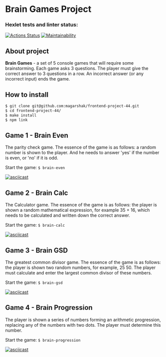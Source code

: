 # Brain Games Project

### Hexlet tests and linter status:
[![Actions Status](https://github.com/magarshak/frontend-project-44/actions/workflows/hexlet-check.yml/badge.svg)](https://github.com/magarshak/frontend-project-44/actions) [![Maintainability](https://api.codeclimate.com/v1/badges/4adba62c404a5d10651a/maintainability)](https://codeclimate.com/github/magarshak/frontend-project-44/maintainability)

## About project
__Brain Games__ - a set of 5 console games that will require some brainstorming. Each game asks 3 questions. The player must give the correct answer to 3 questions in a row. An incorrect answer (or any incorrect input) ends the game.

## How to install
```sh
$ git clone git@github.com:magarshak/frontend-project-44.git
$ cd frontend-project-44/
$ make install
$ npm link
```
## Game 1 - Brain Even
The parity check game. The essence of the game is as follows: a random number is shown to the player. And he needs to answer 'yes' if the number is even, or 'no' if it is odd.

Start the game:
``
$ brain-even
``

[![asciicast](https://asciinema.org/a/2QiDnncszr6KkKknDgXK4IkW4.svg)](https://asciinema.org/a/2QiDnncszr6KkKknDgXK4IkW4)

## Game 2 - Brain Calc
The Calculator game. The essence of the game is as follows: the player is shown a random mathematical expression, for example 35 + 16, which needs to be calculated and written down the correct answer.

Start the game:
``
$ brain-calc
``

[![asciicast](https://asciinema.org/a/SMuOYarwCY59DWdbXegtEYIC0.svg)](https://asciinema.org/a/SMuOYarwCY59DWdbXegtEYIC0)

## Game 3 - Brain GSD
The greatest common divisor game. The essence of the game is as follows: the player is shown two random numbers, for example, 25 50. The player must calculate and enter the largest common divisor of these numbers.

Start the game:
``
$ brain-gsd
``

[![asciicast](https://asciinema.org/a/5uQocTJGawNnJ7VYRWbvCrOFy.svg)](https://asciinema.org/a/5uQocTJGawNnJ7VYRWbvCrOFy)

## Game 4 - Brain Progression
The player is shown a series of numbers forming an arithmetic progression, replacing any of the numbers with two dots. The player must determine this number.

Start the game:
``
$ brain-progression
``

[![asciicast](https://asciinema.org/a/pdHmFyMFwtJdyJtELhWr6T7NF.svg)](https://asciinema.org/a/pdHmFyMFwtJdyJtELhWr6T7NF)